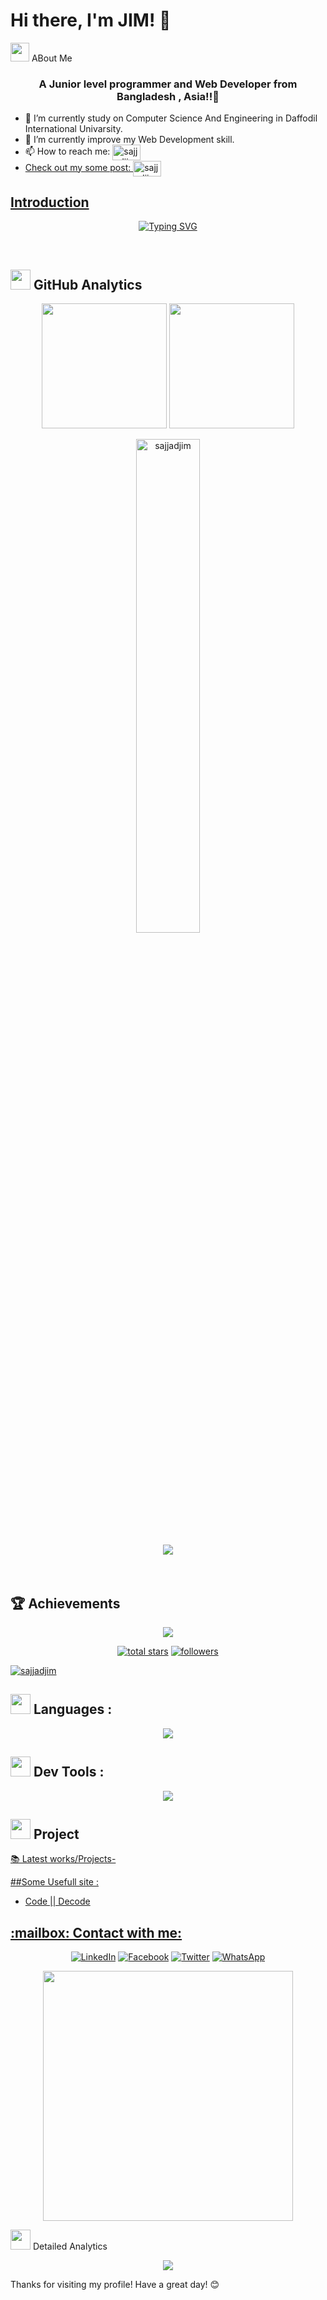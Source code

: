 # Hi there, I'm  JIM! 👋      
<a href="https://sajjadjim.web.app">
<!-- <img src="https://github.com/sajjadjim/sajjadjim/blob/main/sajjadjim.png?raw=true" /> -->
</a>

<!-- Welcome to my GitHub profile! I'm a passionate developer with a love for coding and open-source contributions. Here you can find some of my projects, contributions, and more about me.
## 🌟 About Me --> 
      
<!-- <h1 align="center">🍁 Welcome To My Profile 🍁</h1>  -->    
 <img src="https://media.giphy.com/media/iY8CRBdQXODJSCERIr/giphy.gif" width="30"> ABout Me  
<h3 align="center">A Junior level programmer and Web Developer  from Bangladesh , Asia!!🥸</h3>  
     
- 🔭 I’m currently study on Computer Science And Engineering in Daffodil International Univarsity.
- 🌱 I’m currently improve my Web Development skill. 
- 📫 How to reach me:  <a href="mailto:sajjadjim15@gmail.com" target="blank"><img align="center" src="https://logos-world.net/wp-content/uploads/2020/11/Gmail-Logo-700x394.png" alt="sajjadjim" height="25" width="45" target="_blank" />
- Check out my some post:  <a href="https://medium.com/@sajjadjim" target="blank"><img align="center" src="https://miro.medium.com/v2/resize:fit:720/format:webp/0*L2USH3sKgyymJJWr.png" alt="sajjadjim" height="25" width="45" target="_blank" />

## Introduction
<p align="center">
<a href="https://git.io/typing-svg"><img src="https://readme-typing-svg.demolab.com?font=Fira+Code&weight=500&size=25&pause=1000&color=F78100&center=true&width=800&height=60&lines=I+am+a+Web+Developer%F0%9F%92%BB%F0%9F%92%BB;3+years%2B+Coding+Experience+.+.+.;Now+I+am+Practicing+%F0%9F%91%A8%E2%80%8D%F0%9F%92%BB%F0%9F%91%A8%E2%80%8D%F0%9F%92%BB%F0%9F%91%A8%E2%80%8D%F0%9F%92%BB;+NextJS+Firebase+%F0%9F%94%A5+React++JAVASCRIPT+MongoDB" alt="Typing SVG" /></a>
</p>

<br>
<h2><img src="https://media.giphy.com/media/iY8CRBdQXODJSCERIr/giphy.gif" width="32"> GitHub Analytics</h2>
<p align="center">
<img height="200em" src="https://github-readme-stats.vercel.app/api?username=sajjadjim&show_icons=true&hide_border=true&&count_private=true&include_all_commits=true"/>
  <img height="200em" src="https://github-readme-stats.vercel.app/api/top-langs/?username=sajjadjim&exclude_repo=KNN-Image-Classification&show_icons=true&hide_border=true&layout=compact&langs_count=10"/>
</p> 
<p align="center" align="left" > <img width="45%" src="https://github-readme-streak-stats.herokuapp.com/?user=sajjadjim&" alt="sajjadjim" /> </p>
<div align="center">
<img src="https://github-profile-summary-cards.vercel.app/api/cards/profile-details?username=sajjadjim&theme=swift" />
</div>
 <br>   
<br>
<!-- <div align="center">
<img src="https://github-contributor-stats.vercel.app/api?username=sajjadjim&limit=5&theme=dark&combine_all_yearly_contributions=true" />
</div> -->


## 🏆 Achievements
<p align="center" border="2px solid white"> 
         <a href="https://github.com/sajjadjim"> <img src="https://komarev.com/ghpvc/?username=sajjadjim&style=for-the-badge&color=brightgreen"> </a>
</p>
<p align="center">
  <a href="https://github.com/DenverCoder1?tab=repositories&sort=stargazers">
    <img alt="total stars" title="Total stars on GitHub" src="https://custom-icon-badges.demolab.com/github/stars/sajjadjim?color=55960c&style=for-the-badge&labelColor=488207&logo=star"/></a>
  <a href="https://github.com/DenverCoder1?tab=followers">
    <img alt="followers" title="Follow me on Github" src="https://custom-icon-badges.demolab.com/github/followers/sajjadjim?color=236ad3&labelColor=1155ba&style=for-the-badge&logo=person-add&label=Follow&logoColor=white"/></a>
</p>
<p align="left"> <a href="https://github.com/ryo-ma/github-profile-trophy"><img src="https://github-profile-trophy.vercel.app/?username=sajjadjim" alt="sajjadjim" /></a> </p>

<h2 align="left">  <img src="https://media2.giphy.com/media/QssGEmpkyEOhBCb7e1/giphy.gif?cid=ecf05e47a0n3gi1bfqntqmob8g9aid1oyj2wr3ds3mg700bl&rid=giphy.gif" width="32"> Languages :</h2>
<p align="center">
  <a href="https://skillicons.dev">
    <img src="https://skillicons.dev/icons?i=react,js,nextjs,ts,mongodb,nodejs,express,firebase,tailwind,redux,py,c,cpp,java&perline=5"/>
  </a>
</p>

<h2 align="left">  <img src="https://media2.giphy.com/media/QssGEmpkyEOhBCb7e1/giphy.gif?cid=ecf05e47a0n3gi1bfqntqmob8g9aid1oyj2wr3ds3mg700bl&rid=giphy.gif" width="32"> Dev Tools :</h2>
<p align="center">
  <a href="https://skillicons.dev">
    <img src="https://skillicons.dev/icons?i=docker,vscode,git,github,vercel,netlify,postman,vite,figma&perline=5"/>
  </a>
</p>



## <img src="https://media.giphy.com/media/W5eoZHPpUx9sapR0eu/giphy.gif" width="32"> Project
<p><a href="https://github.com/sajjadjim/Projects-Link/blob/main/README.md" >📚 Latest works/Projects-</p>


##Some Usefull site :
- <p><a href="https://code-decode-two.vercel.app/" >Code || Decode</p>

<h2 align="left"> :mailbox: Contact with me:</h2>
<div align="center">
     
<!-- Social Media Badges -->
[![LinkedIn](https://img.shields.io/badge/LinkedIn-0077B5?style=for-the-badge&logo=linkedin&logoColor=white&labelColor=0077B5)](https://www.linkedin.com/in/sajjadjim/)
[![Facebook](https://img.shields.io/badge/Facebook-1877F2?style=for-the-badge&logo=facebook&logoColor=white&labelColor=1877F2)](https://www.facebook.com/sajjad.hossain.jim)
[![Twitter](https://img.shields.io/badge/Twitter-1DA1F2?style=for-the-badge&logo=twitter&logoColor=white&labelColor=1DA1F2)](https://x.com/)
[![WhatsApp](https://img.shields.io/badge/WhatsApp-25D366?style=for-the-badge&logo=whatsapp&logoColor=white&labelColor=25D366)](https://wa.me/+8801600101810)
<!-- Contact Animation -->
<img src="https://user-images.githubusercontent.com/74038190/212284119-fbfd994d-8c2a-4a0d-9d56-6e6b8e0e1f1e.gif" width="400" />
</div>

<!-- Activity Graph -->
<img src="https://user-images.githubusercontent.com/74038190/212284136-03988914-d899-44b4-b1d9-4eeccf656e44.gif" width="32"> Detailed Analytics
<div align="center">
     <img src="https://github-readme-activity-graph.vercel.app/graph?username=sajjadjim&custom_title=My%20Contribution%20Graph&bg_color=FFFFF&color=58A6FF&line=1F6FEB&point=FF6B6B&area=true&hide_border=true&border_radius=10" />
</div>
<!---
<img src="https://github-readme-activity-graph.vercel.app/graph?username=sajjadjim&custom_title=My%20Contribution%20Graph&bg_color=FFFFF&color=58A6FF&line=1F6FEB&point=FF6B6B&area=true&hide_border=true&border_radius=10" />
[![GitHub](https://img.shields.io/badge/GitHub-100000?style=for-the-badge&logo=github&logoColor=white&labelColor=181717)](https://github.com/sajjadjim)
<img src="https://github-profile-summary-cards.vercel.app/api/cards/profile-details?username=sajjadjim&theme=github_dark" />
<img src="https://github-profile-summary-cards.vercel.app/api/cards/repos-per-language?username=sajjadjim&theme=github_dark" />
<img src="https://github-profile-summary-cards.vercel.app/api/cards/most-commit-language?username=sajjadjim&theme=github_dark" />
</div>  --->

Thanks for visiting my profile! Have a great day! 😊












